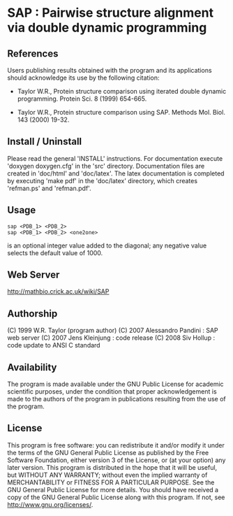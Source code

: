 
# SAP : Pairwise structure alignment via double dynamic programming

## References
Users publishing results obtained with the program and its applications
should acknowledge its use by the following citation:

- Taylor W.R., Protein structure comparison using iterated double dynamic programming. Protein Sci. 8 (1999) 654-665.

- Taylor W.R., Protein structure comparison using SAP. Methods Mol. Biol. 143 (2000) 19-32.

## Install / Uninstall
Please read the general 'INSTALL' instructions.
For documentation execute 'doxygen doxygen.cfg' in the 'src' directory.
Documentation files are created in 'doc/html' and 'doc/latex'.
The latex documentation is completed by executing 'make pdf' in the
'doc/latex' directory, which creates 'refman.ps' and 'refman.pdf'.

## Usage
    sap <PDB_1> <PDB_2>
    sap <PDB_1> <PDB_2> <one2one>

<one2one> is an optional integer value added to the diagonal; any negative value selects the default value of 1000.

## Web Server
http://mathbio.crick.ac.uk/wiki/SAP

## Authorship
(C) 1999 W.R. Taylor (program author)
(C) 2007 Alessandro Pandini : SAP web server
(C) 2007 Jens Kleinjung : code release
(C) 2008 Siv Hollup : code update to ANSI C standard

## Availability
The program is made available under the GNU Public License for academic
scientific purposes, under the condition that proper acknowledgement
is made to the authors of the program in publications resulting from the use
of the program.

## License
This program is free software: you can redistribute it and/or modify
it under the terms of the GNU General Public License as published by
the Free Software Foundation, either version 3 of the License, or
(at your option) any later version.
This program is distributed in the hope that it will be useful,
but WITHOUT ANY WARRANTY; without even the implied warranty of
MERCHANTABILITY or FITNESS FOR A PARTICULAR PURPOSE.  See the
GNU General Public License for more details.
You should have received a copy of the GNU General Public License
along with this program.  If not, see <http://www.gnu.org/licenses/>.
